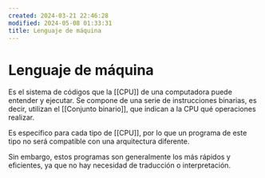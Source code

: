 ```yaml
---
created: 2024-03-21 22:46:28
modified: 2024-05-08 01:33:31
title: Lenguaje de máquina
---
```


# Lenguaje de máquina

Es el sistema de códigos que la [[CPU]] de una computadora puede entender y ejecutar. Se compone de una serie de instrucciones binarias, es decir, utilizan el [[Conjunto binario]], que indican a la CPU qué operaciones realizar.

Es específico para cada tipo de [[CPU]], por lo que un programa de este tipo no será compatible con una arquitectura diferente.

Sin embargo, estos programas son generalmente los más rápidos y eficientes, ya que no hay necesidad de traducción o interpretación.

